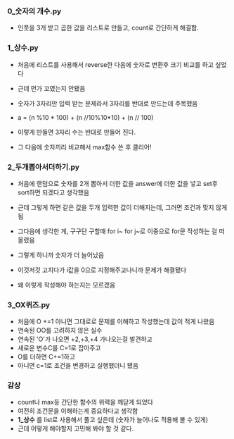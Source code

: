 ### 0_숫자의 개수.py

- 인풋을 3개 받고 곱한 값을 리스트로 만들고, count로 간단하게 해결함.

### 1_상수.py

- 처음에 리스트를 사용해서 reverse한 다음에 숫자로 변환후 크기 비교를 하고 싶었다

- 근데 먼가 꼬였는지 안됐음

- 숫자가 3자리만 입력 받는 문제라서 3자리를 반대로 만드는데 주목했음

- a = (n %10 * 100) + (n //10%10*10) + (n // 100)

- 이렇게 만들면 3자리 수는 반대로 만들어 진다.

- 그 다음에 숫자끼리 비교해서 max함수 쓴 후 클리어!

### 2_두개뽑아서더하기.py

- 처음에 랜덤으로 숫자를 2개 뽑아서 더한 값을 answer에 더한 값을 넣고 set후 sort하면 되겠다고 생각했음

- 근데 그렇게 하면 같은 값을 두개 입력한 값이 더해지는데, 그러면 조건과 맞지 않게 됨

- 그다음에 생각한 게, 구구단 구할때 for i~ for j~로 이중으로 for문 작성하는 걸 떠올렸음

- 그렇게 하니까 숫자가 더 늘어났음

- 이것저것 고치다가 i값을 0으로 지정해주고나니까 문제가 해결됐다

- 왜 이렇게 작성해야 하는지는 모르겠음

### 3_OX퀴즈.py

- 처음에 O +=1 아니면 그대로로 문제를 이해하고 작성했는데 값이 적게 나왔음
- 연속된 OO를 고려하지 않은 실수
- 연속된 'O'가 나오면 +2,+3,+4 가나오는걸 발견하고
- 새로운 변수C를 C=1로 잡아주고
- O를 더하면 C+=1하고
- 아니면 c=1로 조건을 변경하고 실행했더니 됐음

### 감상

- count나 max등 간단한 함수의 위력을 깨닫게 되었다
- 여전히 조건문을 이해하는게 중요하다고 생각함
- **1_상수** 를 list로 사용해서 풀고 싶은데 (숫자가 늘어나도 적용해 볼 수 있게)
- 근데 어떻게 해야할지 고민해 봐야 할 것 같다.
